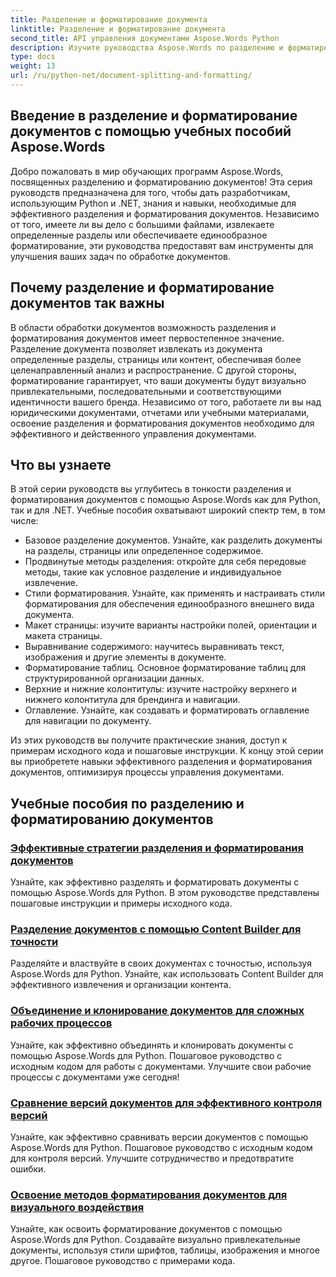 ```yaml
---
title: Разделение и форматирование документа
linktitle: Разделение и форматирование документа
second_title: API управления документами Aspose.Words Python
description: Изучите руководства Aspose.Words по разделению и форматированию документов в Python и .NET. Научитесь эффективно разделять и форматировать документы, улучшая выполнение задач по обработке документов.
type: docs
weight: 13
url: /ru/python-net/document-splitting-and-formatting/
---
```


## Введение в разделение и форматирование документов с помощью учебных пособий Aspose.Words

Добро пожаловать в мир обучающих программ Aspose.Words, посвященных разделению и форматированию документов! Эта серия руководств предназначена для того, чтобы дать разработчикам, использующим Python и .NET, знания и навыки, необходимые для эффективного разделения и форматирования документов. Независимо от того, имеете ли вы дело с большими файлами, извлекаете определенные разделы или обеспечиваете единообразное форматирование, эти руководства предоставят вам инструменты для улучшения ваших задач по обработке документов.

## Почему разделение и форматирование документов так важны

В области обработки документов возможность разделения и форматирования документов имеет первостепенное значение. Разделение документа позволяет извлекать из документа определенные разделы, страницы или контент, обеспечивая более целенаправленный анализ и распространение. С другой стороны, форматирование гарантирует, что ваши документы будут визуально привлекательными, последовательными и соответствующими идентичности вашего бренда. Независимо от того, работаете ли вы над юридическими документами, отчетами или учебными материалами, освоение разделения и форматирования документов необходимо для эффективного и действенного управления документами.

## Что вы узнаете

В этой серии руководств вы углубитесь в тонкости разделения и форматирования документов с помощью Aspose.Words как для Python, так и для .NET. Учебные пособия охватывают широкий спектр тем, в том числе:

- Базовое разделение документов. Узнайте, как разделить документы на разделы, страницы или определенное содержимое.
- Продвинутые методы разделения: откройте для себя передовые методы, такие как условное разделение и индивидуальное извлечение.
- Стили форматирования. Узнайте, как применять и настраивать стили форматирования для обеспечения единообразного внешнего вида документа.
- Макет страницы: изучите варианты настройки полей, ориентации и макета страницы.
- Выравнивание содержимого: научитесь выравнивать текст, изображения и другие элементы в документе.
- Форматирование таблиц. Основное форматирование таблиц для структурированной организации данных.
- Верхние и нижние колонтитулы: изучите настройку верхнего и нижнего колонтитула для брендинга и навигации.
- Оглавление. Узнайте, как создавать и форматировать оглавление для навигации по документу.

Из этих руководств вы получите практические знания, доступ к примерам исходного кода и пошаговые инструкции. К концу этой серии вы приобретете навыки эффективного разделения и форматирования документов, оптимизируя процессы управления документами.

## Учебные пособия по разделению и форматированию документов
### [Эффективные стратегии разделения и форматирования документов](./split-format-documents/)
Узнайте, как эффективно разделять и форматировать документы с помощью Aspose.Words для Python. В этом руководстве представлены пошаговые инструкции и примеры исходного кода.
### [Разделение документов с помощью Content Builder для точности](./divide-documents-content-builder/)
Разделяйте и властвуйте в своих документах с точностью, используя Aspose.Words для Python. Узнайте, как использовать Content Builder для эффективного извлечения и организации контента.
### [Объединение и клонирование документов для сложных рабочих процессов](./combine-clone-documents/)
Узнайте, как эффективно объединять и клонировать документы с помощью Aspose.Words для Python. Пошаговое руководство с исходным кодом для работы с документами. Улучшите свои рабочие процессы с документами уже сегодня!
### [Сравнение версий документов для эффективного контроля версий](./compare-document-versions/)
Узнайте, как эффективно сравнивать версии документов с помощью Aspose.Words для Python. Пошаговое руководство с исходным кодом для контроля версий. Улучшите сотрудничество и предотвратите ошибки.
### [Освоение методов форматирования документов для визуального воздействия](./document-formatting-techniques/)
Узнайте, как освоить форматирование документов с помощью Aspose.Words для Python. Создавайте визуально привлекательные документы, используя стили шрифтов, таблицы, изображения и многое другое. Пошаговое руководство с примерами кода.